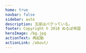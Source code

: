 ```yaml
---
home: true
navbar: false
sidebar: auto
description: 玉座はバグっている。
footer: Copyright © 2018 ぬるぽ帝国
heroImage: /bg.jpg
actionText: 再起動
actionLink: /about/
---
```

